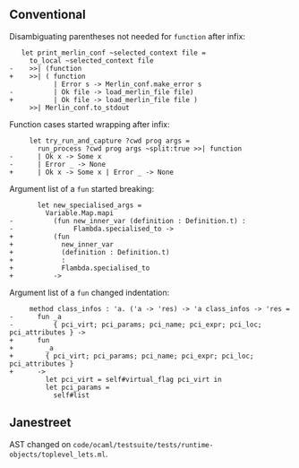 ## Conventional

Disambiguating parentheses not needed for `function` after infix:

```
   let print_merlin_conf ~selected_context file =
     to_local ~selected_context file
-    >>| (function
+    >>| ( function
           | Error s -> Merlin_conf.make_error s
-          | Ok file -> load_merlin_file file)
+          | Ok file -> load_merlin_file file )
     >>| Merlin_conf.to_stdout
```

Function cases started wrapping after infix:

```
     let try_run_and_capture ?cwd prog args =
       run_process ?cwd prog args ~split:true >>| function
-      | Ok x -> Some x
-      | Error _ -> None
+      | Ok x -> Some x | Error _ -> None
```

Argument list of a `fun` started breaking:

```
       let new_specialised_args =
         Variable.Map.mapi
-          (fun new_inner_var (definition : Definition.t) :
-               Flambda.specialised_to ->
+          (fun
+            new_inner_var
+            (definition : Definition.t)
+            :
+            Flambda.specialised_to
+          ->
```

Argument list of a `fun` changed indentation:

```
     method class_infos : 'a. ('a -> 'res) -> 'a class_infos -> 'res =
-      fun _a
-          { pci_virt; pci_params; pci_name; pci_expr; pci_loc; pci_attributes } ->
+      fun
+        _a
+        { pci_virt; pci_params; pci_name; pci_expr; pci_loc; pci_attributes }
+      ->
         let pci_virt = self#virtual_flag pci_virt in
         let pci_params =
           self#list
```

## Janestreet

AST changed on `code/ocaml/testsuite/tests/runtime-objects/toplevel_lets.ml`.
